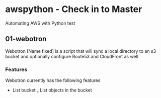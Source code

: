 # awspython - Check in to Master
Automating AWS with Python test

## 01-webotron

Webotron [Name fixed] is a script that will sync a local directory to an s3 bucket and optionally configure Route53 and CloudFront as well

### Features

Webotron currently has the following features

- List bucket
_ List objects in the bucket 
